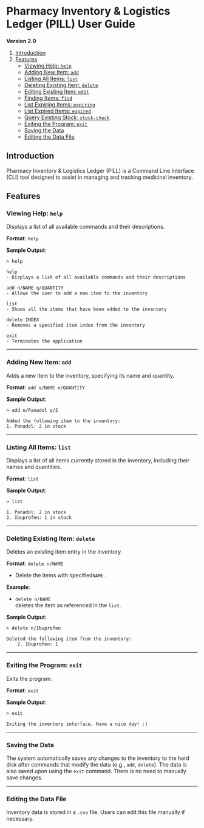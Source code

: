 

# Pharmacy Inventory & Logistics Ledger (PILL) User Guide

**Version 2.0**

1. [Introduction](#introduction)
2. [Features](#features)
    - [Viewing Help: `help`](#viewing-help-help)
    - [Adding New Item: `add`](#adding-new-item-add)
    - [Listing All Items: `list`](#listing-all-items-list)
    - [Deleting Existing Item: `delete`](#deleting-existing-item-delete)
    - [Editing Existing Item: `edit`](#editing-existing-item-edit)
    - [Finding Items: `find`](#finding-items-find)
    - [List Expiring Items: `expiring`](#list-expiring-items-expiring)
    - [List Expired Items: `expired`](#list-expired-items-expired)
    - [Query Existing Stock: `stock-check`](#query-existing-stock-stock-check)
    - [Exiting the Program: `exit`](#exiting-the-program-exit)
    - [Saving the Data](#saving-the-data)
    - [Editing the Data File](#editing-the-data-file)

## Introduction

Pharmacy Inventory & Logistics Ledger (PILL) is a Command Line Interface (CLI) tool designed to assist in managing and tracking medicinal inventory.



## Features

### Viewing Help: `help`

Displays a list of all available commands and their descriptions.

**Format**: `help`

**Sample Output**:

`> help`

```
help
- Displays a list of all available commands and their descriptions
```

```
add n/NAME q/QUANTITY
- Allows the user to add a new item to the inventory
```

```
list
- Shows all the items that have been added to the inventory
```

```
delete INDEX 
- Removes a specified item index from the inventory
```

```
exit
- Terminates the application
```



---

### Adding New Item: `add`

Adds a new item to the inventory, specifying its name and quantity.

**Format**: `add n/NAME e/QUANTITY`

**Sample Output**:

`> add n/Panadol q/2`

```
Added the following item to the inventory:
1. Panadol: 2 in stock
```



---

### Listing All Items: `list`

Displays a list of all items currently stored in the inventory, including their names and quantities.

**Format**: `list`

**Sample Output**:

`> list`

```
1. Panadol: 2 in stock
2. Ibuprofen: 1 in stock 
```



---

### Deleting Existing Item: `delete`

Deletes an existing item entry in the inventory.

**Format**: `delete n/NAME`

- Delete the items with specified`NAME` .

**Example**:

- `delete n/NAME`  
  deletes the item as referenced in the `list`.

**Sample Output**:

`> delete n/Ibuprofen`

```
Deleted the following item from the inventory: 
	2. Ibuprofen: 1
```



---

### Exiting the Program: `exit`

Exits the program.

**Format**: `exit`

**Sample Output**:

`> exit`

`Exiting the inventory interface. Have a nice day! :)`



---

### Saving the Data

The system automatically saves any changes to the inventory to the hard disk after commands that modify the data (e.g., `add`, `delete`). The data is also saved upon using the `exit` command. There is no need to manually save changes.



---

### Editing the Data File

Inventory data is stored in a `.csv` file. Users can edit this file manually if necessary.